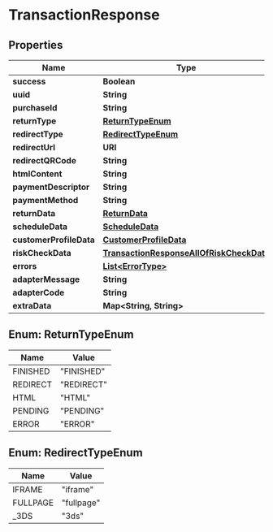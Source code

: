 

# TransactionResponse


## Properties

| Name | Type | Description | Notes |
|------------ | ------------- | ------------- | -------------|
|**success** | **Boolean** |  |  |
|**uuid** | **String** |  |  [optional] |
|**purchaseId** | **String** |  |  [optional] |
|**returnType** | [**ReturnTypeEnum**](#ReturnTypeEnum) |  |  [optional] |
|**redirectType** | [**RedirectTypeEnum**](#RedirectTypeEnum) |  |  [optional] |
|**redirectUrl** | **URI** |  |  [optional] |
|**redirectQRCode** | **String** | DataUrl |  [optional] |
|**htmlContent** | **String** |  |  [optional] |
|**paymentDescriptor** | **String** |  |  [optional] |
|**paymentMethod** | **String** |  |  [optional] |
|**returnData** | [**ReturnData**](ReturnData.md) |  |  [optional] |
|**scheduleData** | [**ScheduleData**](ScheduleData.md) |  |  [optional] |
|**customerProfileData** | [**CustomerProfileData**](CustomerProfileData.md) |  |  [optional] |
|**riskCheckData** | [**TransactionResponseAllOfRiskCheckData**](TransactionResponseAllOfRiskCheckData.md) |  |  [optional] |
|**errors** | [**List&lt;ErrorType&gt;**](ErrorType.md) |  |  [optional] |
|**adapterMessage** | **String** |  |  [optional] |
|**adapterCode** | **String** |  |  [optional] |
|**extraData** | **Map&lt;String, String&gt;** |  |  [optional] |



## Enum: ReturnTypeEnum

| Name | Value |
|---- | -----|
| FINISHED | &quot;FINISHED&quot; |
| REDIRECT | &quot;REDIRECT&quot; |
| HTML | &quot;HTML&quot; |
| PENDING | &quot;PENDING&quot; |
| ERROR | &quot;ERROR&quot; |



## Enum: RedirectTypeEnum

| Name | Value |
|---- | -----|
| IFRAME | &quot;iframe&quot; |
| FULLPAGE | &quot;fullpage&quot; |
| _3DS | &quot;3ds&quot; |




